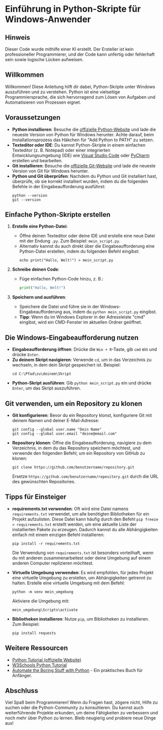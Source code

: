 # Einführung in Python-Skripte für Windows-Anwender

## Hinweis

Dieser Code wurde mithilfe einer KI erstellt. Der Ersteller ist kein professioneller Programmierer, und der Code kann unfertig oder fehlerhaft sein sowie logische Lücken aufweisen.

## Willkommen

Willkommen! Diese Anleitung hilft dir dabei, Python-Skripte unter Windows auszuführen und zu verstehen. Python ist eine vielseitige Programmiersprache, die sich hervorragend zum Lösen von Aufgaben und Automatisieren von Prozessen eignet.

## Voraussetzungen

- **Python installieren**: Besuche die [offizielle Python-Website](https://www.python.org/downloads/) und lade die neueste Version von Python für Windows herunter. Achte darauf, beim Installationsprozess das Häkchen für "Add Python to PATH" zu setzen.
- **Texteditor oder IDE**: Du kannst Python-Skripte in einem einfachen Texteditor (z. B. Notepad) oder einer integrierten Entwicklungsumgebung (IDE) wie [Visual Studio Code](https://code.visualstudio.com/) oder [PyCharm](https://www.jetbrains.com/pycharm/) erstellen und bearbeiten.
- **Git installieren**: Besuche die [offizielle Git-Website](https://git-scm.com/) und lade die neueste Version von Git für Windows herunter.
- **Python und Git überprüfen**: Nachdem du Python und Git installiert hast, überprüfe, ob sie korrekt installiert wurden, indem du die folgenden Befehle in der Eingabeaufforderung ausführst:
  ```
  python --version
  git --version
  ```

## Einfache Python-Skripte erstellen

1. **Erstelle eine Python-Datei**:

   - Öffne deinen Texteditor oder deine IDE und erstelle eine neue Datei mit der Endung `.py`. Zum Beispiel: `mein_script.py`.
   - Alternativ kannst du auch direkt über die Eingabeaufforderung eine Python-Datei erstellen, indem du folgenden Befehl eingibst:
     ```
     echo print("Hallo, Welt!") > mein_script.py
     ```

2. **Schreibe deinen Code**:

   - Füge einfachen Python-Code hinzu, z. B.:
     ```python
     print("Hallo, Welt!")
     ```

3. **Speichern und ausführen**:

   - Speichere die Datei und führe sie in der Windows-Eingabeaufforderung aus, indem du `python mein_script.py` eingibst.
   - **Tipp**: Wenn du im Windows Explorer in der Adressleiste "cmd" eingibst, wird ein CMD-Fenster im aktuellen Ordner geöffnet.

## Die Windows-Eingabeaufforderung nutzen

- **Eingabeaufforderung öffnen**: Drücke die `Win + R`-Taste, gib `cmd` ein und drücke `Enter`.
- **Zu deinem Skript navigieren**: Verwende `cd`, um in das Verzeichnis zu wechseln, in dem dein Skript gespeichert ist. Beispiel:
  ```
  cd C:\Pfad\zu\deinem\Skript
  ```
- **Python-Skript ausführen**: Gib `python mein_script.py` ein und drücke `Enter`, um das Skript auszuführen.

## Git verwenden, um ein Repository zu klonen

- **Git konfigurieren**: Bevor du ein Repository klonst, konfiguriere Git mit deinem Namen und deiner E-Mail-Adresse:

  ```
  git config --global user.name "Dein Name"
  git config --global user.email "deine@email.com"
  ```

- **Repository klonen**: Öffne die Eingabeaufforderung, navigiere zu dem Verzeichnis, in dem du das Repository speichern möchtest, und verwende den folgenden Befehl, um ein Repository von GitHub zu klonen:
  ```
  git clone https://github.com/benutzername/repository.git
  ```
  Ersetze `https://github.com/benutzername/repository.git` durch die URL des gewünschten Repositories.

## Tipps für Einsteiger

- **requirements.txt verwenden**: Oft wird eine Datei namens `requirements.txt` verwendet, um alle benötigten Bibliotheken für ein Projekt aufzulisten. Diese Datei kann häufig durch den Befehl `pip freeze > requirements.txt` erstellt werden, um eine aktuelle Liste der installierten Pakete zu erzeugen. Dadurch kannst du alle Abhängigkeiten einfach mit einem einzigen Befehl installieren:

  ```
  pip install -r requirements.txt
  ```

  Die Verwendung von `requirements.txt` ist besonders vorteilhaft, wenn du mit anderen zusammenarbeitest oder deine Umgebung auf einem anderen Computer replizieren möchtest.

- **Virtuelle Umgebung verwenden**: Es wird empfohlen, für jedes Projekt eine virtuelle Umgebung zu erstellen, um Abhängigkeiten getrennt zu halten. Erstelle eine virtuelle Umgebung mit dem Befehl:

  ```
  python -m venv mein_umgebung
  ```

  Aktiviere die Umgebung mit:

  ```
  mein_umgebung\Scripts\activate
  ```

- **Bibliotheken installieren**: Nutze `pip`, um Bibliotheken zu installieren. Zum Beispiel:
  ```
  pip install requests
  ```

## Weitere Ressourcen

- [Python Tutorial (offizielle Website)](https://docs.python.org/3/tutorial/index.html)
- [W3Schools Python Tutorial](https://www.w3schools.com/python/)
- [Automate the Boring Stuff with Python](https://automatetheboringstuff.com/) - Ein praktisches Buch für Anfänger.

## Abschluss

Viel Spaß beim Programmieren! Wenn du Fragen hast, zögere nicht, Hilfe zu suchen oder die Python-Community zu konsultieren. Du kannst auch weiterführende Projekte erkunden, um deine Fähigkeiten zu verbessern und noch mehr über Python zu lernen. Bleib neugierig und probiere neue Dinge aus!
